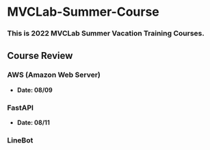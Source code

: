 # MVCLab-Summer-Course

### This is 2022 MVCLab Summer Vacation Training Courses.

## Course Review

### AWS (Amazon Web Server)
* **Date: 08/09**

### FastAPI
* **Date: 08/11**

### LineBot